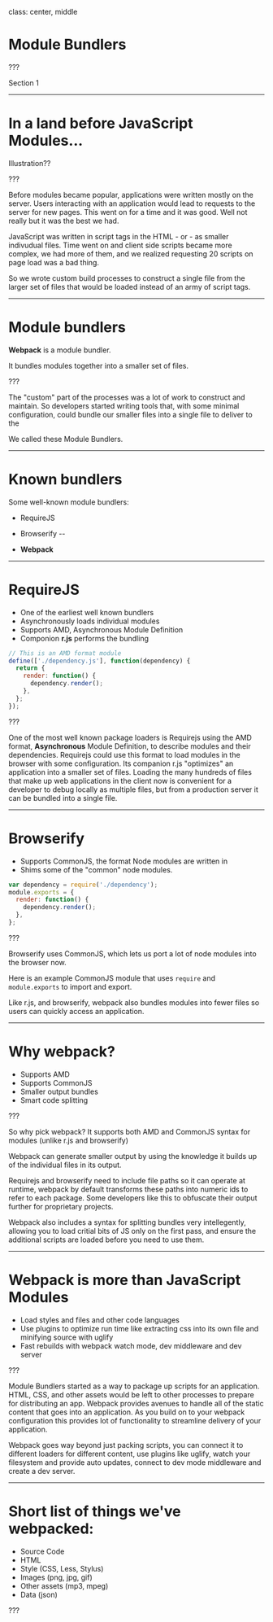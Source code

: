 class: center, middle
# Module Bundlers

???

Section 1

---

# In a land before JavaScript Modules...

Illustration??

???

Before modules became popular, applications were written mostly on the server. Users interacting with an application would lead to requests to the server for new pages. This went on for a time and it was good. Well not really but it was the best we had.

JavaScript was written in script tags in the HTML - or - as smaller indivudual files. Time went on and client side scripts became more complex, we had more of them, and we realized requesting 20 scripts on page load was a bad thing.

So we wrote custom build processes to construct a single file from the larger set of files that would be loaded instead of an army of script tags.

---

# Module bundlers

**Webpack** is a module bundler.

It bundles modules together into a smaller set of files.

???


The "custom" part of the processes was a lot of work to construct and maintain.
So developers started writing tools that, with some minimal configuration, could bundle our smaller
files into a single file to deliver to the

We called these Module Bundlers.

---

# Known bundlers

Some well-known module bundlers:

- RequireJS
- Browserify
--

- **Webpack**

---

# RequireJS

- One of the earliest well known bundlers
- Asynchronously loads individual modules
- Supports AMD, Asynchronous Module Definition
- Componion **r.js** performs the bundling

```javascript
// This is an AMD format module
define(['./dependency.js'], function(dependency) {
  return {
    render: function() {
      dependency.render();
    },
  };
});
```

???

One of the most well known package loaders is Requirejs using the AMD format,
__Asynchronous__ Module Definition, to describe modules and their dependencies.
Requirejs could use this format to load modules in the browser with some
configuration. Its companion r.js "optimizes" an application into a smaller
set of files. Loading the many hundreds of files that make up web applications
in the client now is convenient for a developer to debug locally as multiple files,
 but from a production server it can be bundled into a single file.

---

# Browserify

- Supports CommonJS, the format Node modules are written in
- Shims some of the "common" node modules.

```javascript
var dependency = require('./dependency');
module.exports = {
  render: function() {
    dependency.render();
  },
};
```

???

Browserify uses CommonJS, which lets us port a lot of node modules into the browser now.

Here is an example CommonJS module that uses `require` and `module.exports` to import and export.

Like r.js, and browserify, webpack also bundles modules into fewer files so users can quickly access an application.

---

# Why webpack?

- Supports AMD
- Supports CommonJS
- Smaller output bundles
- Smart code splitting

???

So why pick webpack? It supports both AMD and CommonJS syntax for modules (unlike r.js and browserify)

Webpack can generate smaller output by using the knowledge it builds up of the
individual files in its output.

Requirejs and browserify need to include file paths so it can operate at
runtime, webpack by default transforms these paths into numeric ids to refer to
each package. Some developers like this to obfuscate their output further for
proprietary projects.

Webpack also includes a syntax for splitting bundles very intellegently, allowing you to load critial bits of JS only on the first pass, and ensure the additional scripts are loaded before you need to use them.

---

# Webpack is more than JavaScript Modules

- Load styles and files and other code languages
- Use plugins to optimize run time like extracting css into its own file and minifying source with uglify
- Fast rebuilds with webpack watch mode, dev middleware and dev server

???

Module Bundlers started as a way to package up scripts for an application. HTML,
CSS, and other assets would be left to other processes to prepare for
distributing an app. Webpack provides avenues to handle all of the static
content that goes into an application. As you build on to your webpack
configuration this provides lot of functionality to streamline delivery of your
application.

Webpack goes way beyond just packing scripts, you can connect it to different
loaders for different content, use plugins like uglify, watch your filesystem
and provide auto updates, connect to dev mode middleware and create a dev server.

---

# Short list of things we've webpacked:

- Source Code
- HTML
- Style (CSS, Less, Stylus)
- Images (png, jpg, gif)
- Other assets (mp3, mpeg)
- Data (json)

???


